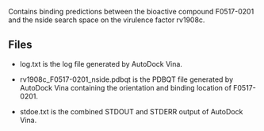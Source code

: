 Contains binding predictions between the bioactive compound F0517-0201 and the nside search space on the virulence factor rv1908c.

## Files

- log.txt is the log file generated by AutoDock Vina.

- rv1908c_F0517-0201_nside.pdbqt is the PDBQT file generated by AutoDock Vina containing the orientation and binding location of F0517-0201.

- stdoe.txt is the combined STDOUT and STDERR output of AutoDock Vina.

